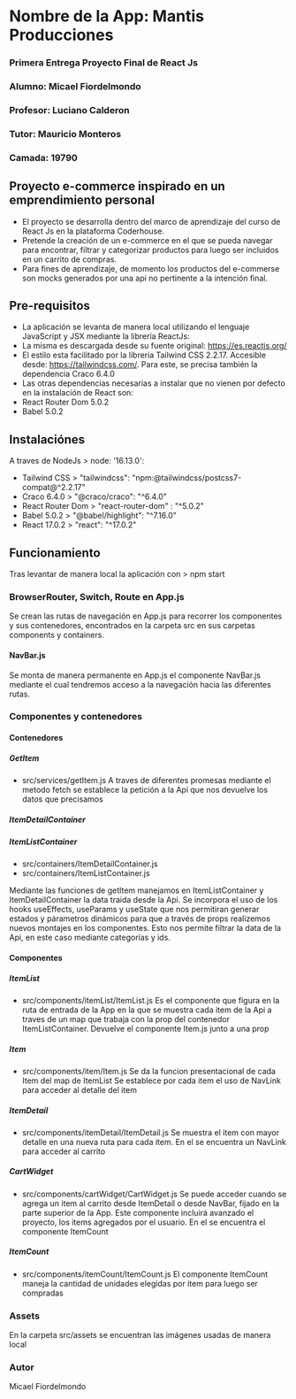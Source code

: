 # Nombre de la App: Mantis Producciones
### Primera Entrega Proyecto Final de React Js
### Alumno: Micael Fiordelmondo
### Profesor: Luciano Calderon
### Tutor: Mauricio Monteros
### Camada: 19790


## Proyecto e-commerce inspirado en un emprendimiento personal 
* El proyecto se desarrolla dentro del marco de aprendizaje del curso de React Js en la plataforma Coderhouse.
* Pretende la creación de un e-commerce en el que se pueda navegar para encontrar, filtrar y categorizar productos para luego ser incluidos en un carrito de compras.
* Para fines de aprendizaje, de momento los productos del e-commerse son mocks generados por una api no pertinente a la intención final.

## Pre-requisitos
* La aplicación se levanta de manera local utilizando el lenguaje JavaScript y JSX mediante la librería ReactJs: 
* La misma es descargada desde su fuente original: https://es.reactjs.org/
* El estilo esta facilitado por la librería Tailwind CSS 2.2.17. Accesible desde: https://tailwindcss.com/. Para este, se precisa también la dependencia Craco 6.4.0
* Las otras dependencias necesarias a instalar que no vienen por defecto en la instalación de React son:
* React Router Dom 5.0.2
* Babel 5.0.2

## Instalaciónes
A traves de NodeJs > node: '16.13.0':

* Tailwind CSS > "tailwindcss": "npm:@tailwindcss/postcss7-compat@^2.2.17"
* Craco 6.4.0 > "@craco/craco": "^6.4.0"
* React Router Dom > "react-router-dom" :    "^5.0.2"
* Babel 5.0.2 > "@babel/highlight": "^7.16.0"
* React 17.0.2 > "react": "^17.0.2"

## Funcionamiento
Tras levantar de manera local la aplicación con > npm start

### BrowserRouter, Switch, Route en App.js
Se crean las rutas de navegación en App.js para recorrer los componentes y sus contenedores, encontrados en la carpeta src en sus carpetas components y containers.
#### NavBar.js
Se monta de manera permanente en App.js el componente NavBar.js mediante el cual tendremos acceso a la navegación hacia las diferentes rutas.

### Componentes y contenedores

#### Contenedores

##### GetItem
* src/services/getItem.js
A traves de diferentes promesas mediante el metodo fetch se establece la petición a la Api que nos devuelve los datos que precisamos

##### ItemDetailContainer 
##### ItemListContainer
* src/containers/ItemDetailContainer.js
* src/containers/ItemListContainer.js

Mediante las funciones de getItem manejamos en ItemListContainer y ItemDetailContainer la data traida desde la Api.
Se incorpora el uso de los hooks useEffects, useParams y useState que nos permitiran generar estados y párametros dinámicos para que a través de props realizemos nuevos montajes en los componentes.
Esto nos permite filtrar la data de la Api, en este caso mediante categorías y ids.


#### Componentes

##### ItemList
* src/components/itemList/ItemList.js
Es el componente que figura en la ruta de entrada de la App en la que se muestra cada item de la Api a traves de un map que trabaja con la prop del contenedor ItemListContainer.
Devuelve el componente Item.js junto a una prop

##### Item
* src/components/item/Item.js
Se da la funcion presentacional de cada Item del map de ItemList
Se establece por cada item el uso de NavLink para acceder al detalle del item

##### ItemDetail
* src/components/itemDetail/ItemDetail.js
Se muestra el item con mayor detalle en una nueva ruta para cada item.
En el se encuentra un NavLink para acceder al carrito

##### CartWidget
* src/components/cartWidget/CartWidget.js
Se puede acceder cuando se agrega un item al carrito desde ItemDetail o desde NavBar, fijado en la parte superior de la App. 
Este componente incluirá avanzado el proyecto, los items agregados por el usuario.
En el se encuentra el componente ItemCount

##### ItemCount
* src/components/itemCount/ItemCount.js
El componente ItemCount maneja la cantidad de unidades elegidas por item para luego ser compradas

### Assets
En la carpeta src/assets se encuentran las imágenes usadas de manera local

### Autor
Micael Fiordelmondo
